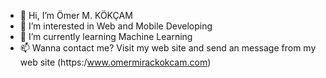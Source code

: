 - 👋 Hi, I’m Ömer M. KÖKÇAM
- 👀 I’m interested in Web and Mobile Developing
- 🌱 I’m currently learning Machine Learning
- 📫 Wanna contact me? Visit my web site and send an message from my web site (https:/www.omermirackokcam.com)

